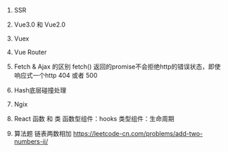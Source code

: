 1. SSR
2. Vue3.0 和 Vue2.0

3. Vuex
4. Vue Router
5. Fetch & Ajax 的区别
    fetch() 返回的promise不会拒绝http的错误状态，即使响应式一个http 404 或者 500
6. Hash底层碰撞处理
7. Ngix
8. React 函数 和 类
    函数型组件：hooks
    类型组件：生命周期
9. 算法题 链表两数相加
https://leetcode-cn.com/problems/add-two-numbers-ii/
